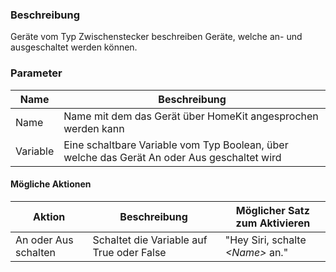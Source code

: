 ### Beschreibung

Geräte vom Typ Zwischenstecker beschreiben Geräte, welche an- und ausgeschaltet werden können.

### Parameter

Name       | Beschreibung
---------- | ---------------
Name       | Name mit dem das Gerät über HomeKit angesprochen werden kann
Variable   | Eine schaltbare Variable vom Typ Boolean, über welche das Gerät An oder Aus geschaltet wird

#### Mögliche Aktionen

Aktion               | Beschreibung                              | Möglicher Satz zum Aktivieren
-------------------- | ----------------------------------------- | -----------------------------
An oder Aus schalten | Schaltet die Variable auf True oder False | "Hey Siri, schalte _<Name\>_ an."
